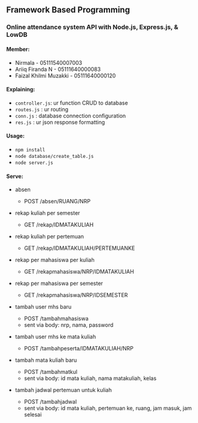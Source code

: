 ## Framework Based Programming
### Online attendance system API with Node.js, Express.js, & LowDB

#### Member:
- Nirmala - 05111540007003
- Ariiq Firanda N - 05111640000083
- Faizal Khilmi Muzakki - 05111640000120

#### Explaining:
- `controller.js`: ur function CRUD to database
- `routes.js` : ur routing
- `conn.js` : database connection configuration
- `res.js` : ur json response formatting

#### Usage:
- `npm install`
- `node database/create_table.js`
- `node server.js`

#### Serve:
- absen
    - POST /absen/RUANG/NRP


- rekap kuliah per semester
    - GET /rekap/IDMATAKULIAH


- rekap kuliah per pertemuan
    - GET /rekap/IDMATAKULIAH/PERTEMUANKE


- rekap per mahasiswa per kuliah
    - GET /rekapmahasiswa/NRP/IDMATAKULIAH


- rekap per mahasiswa per semester
    - GET /rekapmahasiswa/NRP/IDSEMESTER


- tambah user mhs baru
    - POST /tambahmahasiswa
    - sent via body: nrp, nama, password


- tambah user mhs ke mata kuliah
    - POST /tambahpeserta/IDMATAKULIAH/NRP


- tambah mata kuliah baru
    - POST /tambahmatkul
    - sent via body: id mata kuliah, nama matakuliah, kelas


- tambah jadwal pertemuan untuk kuliah
    - POST /tambahjadwal
    - sent via body: id mata kuliah, pertemuan ke, ruang, jam masuk, jam selesai
